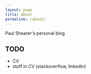 ```yaml
---
layout: page
title: About
permalink: /about/
---
```


Paul Shearer's personal blog

## TODO
- CV
- stuff in CV (stackoverflow, linkedin)